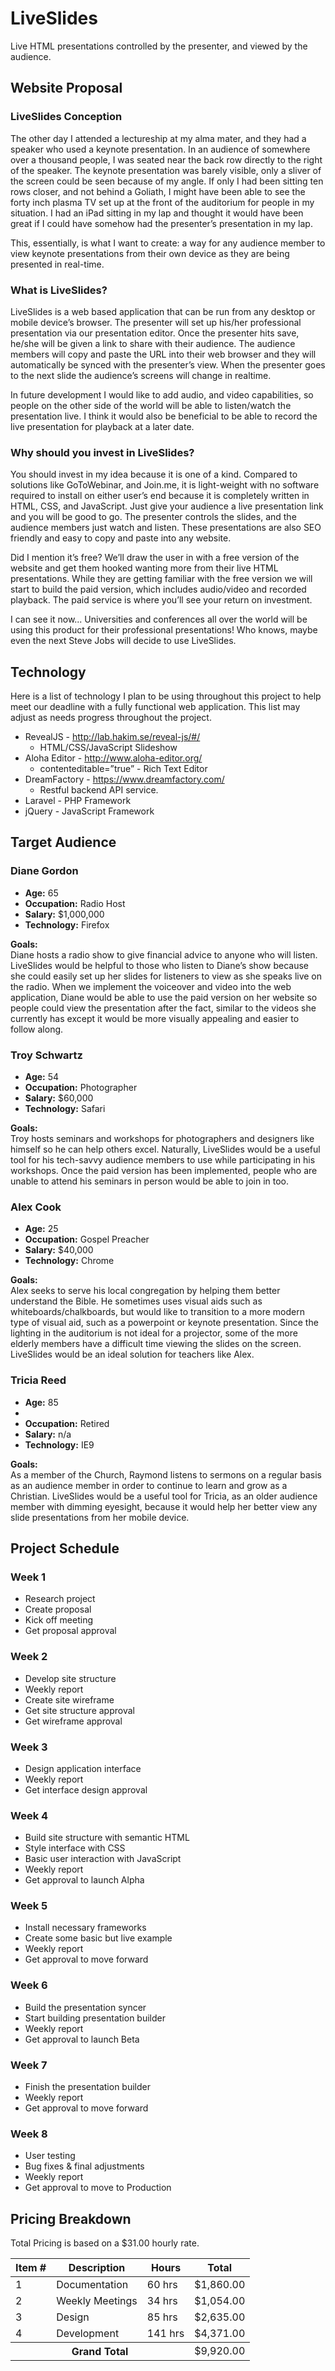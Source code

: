 <h1>LiveSlides</h1>
<p>Live HTML presentations controlled by the presenter, and viewed by the audience.</p>

<h2>Website Proposal</h2>
<h3>LiveSlides Conception</h3>
<p>The other day I attended a lectureship at my alma mater, and they had a speaker who used a keynote presentation. In
an audience of somewhere over a thousand people, I was seated near the back row directly to the right of the speaker.
The keynote presentation was barely visible, only a sliver of the screen could be seen because of my angle. If only I
had been sitting ten rows closer, and not behind a Goliath, I might have been able to see the forty inch plasma TV set
up at the front of the auditorium for people in my situation. I had an iPad sitting in my lap and thought it would have
been great if I could have somehow had the presenter’s presentation in my lap.</p>
<p>This, essentially, is what I want to create: a way for any audience member to view keynote presentations from their
own device as they are being presented in real-time.</p>
<h3>What is LiveSlides?</h3>
<p>LiveSlides is a web based application that can be run from any desktop or mobile device’s browser. The presenter will
set up his/her professional presentation via our presentation editor. Once the presenter hits save, he/she will be given
a link to share with their audience. The audience members will copy and paste the URL into their web browser and they will automatically be synced with the presenter’s view. When the presenter goes to the next slide the audience’s
screens will change in realtime.</p>
<p>In future development I would like to add audio, and video capabilities, so people on the other side of the world will be able to listen/watch the presentation live. I think it would also be beneficial to be able to record the live presentation for playback at a later date.</p>
<h3>Why should you invest in LiveSlides?</h3>
<p>You should invest in my idea because it is one of a kind. Compared to solutions like GoToWebinar, and Join.me, it is
light-weight with no software required to install on either user’s end because it is completely written in HTML, CSS,
and JavaScript. Just give your audience a live presentation link and you will be good to go. The presenter controls the
slides, and the audience members just watch and listen. These presentations are also SEO friendly and easy to copy
and paste into any website.</p>
<p>Did I mention it’s free? We’ll draw the user in with a free version of the website and get them hooked wanting more
from their live HTML presentations. While they are getting familiar with the free version we will start to build the
paid version, which includes audio/video and recorded playback. The paid service is where you’ll see your return on
investment.</p>
<p>I can see it now... Universities and conferences all over the world will be using this product for their professional
presentations! Who knows, maybe even the next Steve Jobs will decide to use LiveSlides.</p>

<h2>Technology</h2>
<p>Here is a list of technology I plan to be using throughout this project to help meet our deadline with a fully functional web application. This list may adjust as needs progress throughout the project.</p>
<ul>
  <li>RevealJS - <a href="http://lab.hakim.se/reveal-js/#/" title="click here for RevealJS">http://lab.hakim.se/reveal-js/#/</a>
    <ul>
      <li>HTML/CSS/JavaScript Slideshow</li>
    </ul>
  </li>
  <li>Aloha Editor - <a href="http://www.aloha-editor.org/" title="click here for Aloha Editor">http://www.aloha-editor.org/</a>
    <ul>
      <li>contenteditable=”true” - Rich Text Editor</li>
    </ul>
  </li>
  <li>DreamFactory - <a href="https://www.dreamfactory.com/" title="click here for DreamFactory">https://www.dreamfactory.com/</a>
    <ul>
      <li>Restful backend API service.</li>
    </ul>
  </li>
  <li>Laravel - PHP Framework</li>
  <li>jQuery - JavaScript Framework</li>
</ul>

<h2>Target Audience</h2>
<h3>Diane Gordon</h3>
<ul>
  <li><strong>Age:</strong> 65</li>
  <li><strong>Occupation:</strong> Radio Host</li>
  <li><strong>Salary:</strong> $1,000,000</li>
  <li><strong>Technology:</strong> Firefox</li>
</ul>
<p><strong>Goals:</strong><br />
Diane hosts a radio show to give financial advice to
anyone who will listen. LiveSlides would be helpful to
those who listen to Diane’s show because she could
easily set up her slides for listeners to view as she
speaks live on the radio. When we implement the
voiceover and video into the web application, Diane
would be able to use the paid version on her website
so people could view the presentation after the fact,
similar to the videos she currently has except it would
be more visually appealing and easier to follow along.</p>

<h3>Troy Schwartz</h3>
<ul>
  <li><strong>Age:</strong> 54</li>
  <li><strong>Occupation:</strong> Photographer</li>
  <li><strong>Salary:</strong> $60,000</li>
  <li><strong>Technology:</strong> Safari</li>
</ul>
<p><strong>Goals:</strong><br />
Troy hosts seminars and workshops for photographers
and designers like himself so he can help others
excel. Naturally, LiveSlides would be a useful tool
for his tech-savvy audience members to use while
participating in his workshops. Once the paid version
has been implemented, people who are unable to
attend his seminars in person would be able to join
in too.</p>

<h3>Alex Cook</h3>
<ul>
  <li><strong>Age:</strong> 25</li>
  <li><strong>Occupation:</strong> Gospel Preacher</li>
  <li><strong>Salary:</strong> $40,000</li>
  <li><strong>Technology:</strong> Chrome</li>
</ul>
<p><strong>Goals:</strong><br />
Alex seeks to serve his local congregation by helping
them better understand the Bible. He sometimes
uses visual aids such as whiteboards/chalkboards,
but would like to transition to a more modern
type of visual aid, such as a powerpoint or keynote
presentation. Since the lighting in the auditorium is
not ideal for a projector, some of the more elderly
members have a difficult time viewing the slides on
the screen. LiveSlides would be an ideal solution for
teachers like Alex.</p>

<h3>Tricia Reed</h3>
<ul>
  <li><strong>Age:</strong> 85<li>
  <li><strong>Occupation:</strong> Retired</li>
  <li><strong>Salary:</strong> n/a</li>
  <li><strong>Technology:</strong> IE9</li>
</ul>
<p><strong>Goals:</strong><br />
As a member of the Church, Raymond listens to
sermons on a regular basis as an audience member
in order to continue to learn and grow as a Christian.
LiveSlides would be a useful tool for Tricia, as an older
audience member with dimming eyesight, because it
would help her better view any slide presentations
from her mobile device.</p>

<h2>Project Schedule</h2>
<h3>Week 1</h3>
<ul>
  <li>Research project</li>
  <li>Create proposal</li>
  <li>Kick off meeting</li>
  <li>Get proposal approval</li>
</ul>
<h3>Week 2</h3>
<ul>
  <li>Develop site structure</li>
  <li>Weekly report</li>
  <li>Create site wireframe</li>
  <li>Get site structure approval</li>
  <li>Get wireframe approval</li>
</ul>
<h3>Week 3</h3>
<ul>
  <li>Design application interface</li>
  <li>Weekly report</li>
  <li>Get interface design approval</li>
</ul>
<h3>Week 4</h3>
<ul>
  <li>Build site structure with semantic HTML</li>
  <li>Style interface with CSS</li>
  <li>Basic user interaction with JavaScript</li>
  <li>Weekly report</li>
  <li>Get approval to launch Alpha</li>
</ul>
<h3>Week 5</h3>
<ul>
  <li>Install necessary frameworks</li>
  <li>Create some basic but live example</li>
  <li>Weekly report</li>
  <li>Get approval to move forward</li>
</ul>
<h3>Week 6</h3>
<ul>
  <li>Build the presentation syncer</li>
  <li>Start building presentation builder</li>
  <li>Weekly report</li>
  <li>Get approval to launch Beta</li>
</ul>
<h3>Week 7</h3>
<ul>
  <li>Finish the presentation builder</li>
  <li>Weekly report</li>
  <li>Get approval to move forward</li>
</ul>
<h3>Week 8</h3>
<ul>
  <li>User testing</li>
  <li>Bug fixes & final adjustments</li>
  <li>Weekly report</li>
  <li>Get approval to move to Production</li>
</ul>

<h2>Pricing Breakdown</h2>
<p>Total Pricing is based on a $31.00 hourly rate.
<table>
  <thead>
    <tr>
      <th>Item #</th>
      <th>Description</th>
      <th>Hours</th>
      <th>Total</th>
    </tr>
  </thead>
  <tbody>
    <tr>
      <td>1</td>
      <td>Documentation</td>
      <td>60 hrs</td>
      <td>$1,860.00</td>
    </tr>
    <tr>
      <td>2</td>
      <td>Weekly Meetings</td>
      <td>34 hrs</td>
      <td>$1,054.00</td>
    </tr>
    <tr>
      <td>3</td>
      <td>Design</td>
      <td>85 hrs</td>
      <td>$2,635.00</td>
    </tr>
    <tr>
      <td>4</td>
      <td>Development</td>
      <td>141 hrs</td>
      <td>$4,371.00</td>
    </tr>
  </tbody>
  <tfooter>
    <tr>
      <th colspan="3">Grand Total</th>
      <td>$9,920.00</td>
    </tr>
  </tfooter>
</table>
